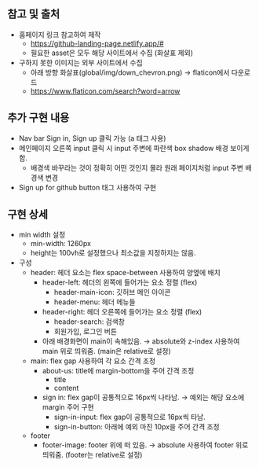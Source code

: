 ## 참고 및 출처

- 홈페이지 링크 참고하여 제작
  - https://github-landing-page.netlify.app/#
  - 필요한 asset은 모두 해당 사이트에서 수집 (화살표 제외)
- 구하지 못한 이미지는 외부 사이트에서 수집
  - 아래 방향 화살표(global/img/down_chevron.png) → flaticon에서 다운로드
  - https://www.flaticon.com/search?word=arrow

## 추가 구현 내용

- Nav bar Sign in, Sign up 클릭 가능 (a 태그 사용)
- 메인페이지 오른쪽 input 클릭 시 input 주변에 파란색 box shadow 배경 보이게 함.
  - 배경색 바꾸라는 것이 정확히 어떤 것인지 몰라 원래 페이지처럼 input 주변 배경색 변경
- Sign up for github button 태그 사용하여 구현

## 구현 상세

- min width 설정
  - min-width: 1260px
  - height는 100vh로 설정했으나 최소값을 지정하지는 않음.
- 구성
  - header: 헤더 요소는 flex space-between 사용하여 양옆에 배치
    - header-left: 헤더의 왼쪽에 들어가는 요소 정렬 (flex)
      - header-main-icon: 깃허브 메인 아이콘
      - header-menu: 헤더 메뉴들
    - header-right: 헤더 오른쪽에 들어가는 요소 정렬 (flex)
      - header-search: 검색창
      - 회원가입, 로그인 버튼
    - 아래 배경화면이 main이 속해있음. → absolute와 z-index 사용하여 main 위로 띄워줌. (main은 relative로 설정)
  - main: flex gap 사용하여 각 요소 간격 조정
    - about-us: title에 margin-bottom을 주어 간격 조정
      - title
      - content
    - sign in: flex gap이 공통적으로 16px씩 나타남. → 예외는 해당 요소에 margin 주어 구현
      - sign-in-input: flex gap이 공통적으로 16px씩 타남.
      - sign-in-button: 아래에 예외 마진 10px을 주어 간격 조정
  - footer
    - footer-image: footer 위에 떠 있음. → absolute 사용하여 footer 위로 띄워줌. (footer는 relative로 설정)
